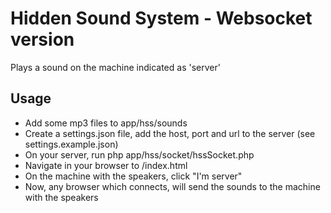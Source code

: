 # Hidden Sound System - Websocket version
Plays a sound on the machine indicated as 'server'

## Usage
- Add some mp3 files to app/hss/sounds
- Create a settings.json file, add the host, port and url to the server (see settings.example.json)
- On your server, run php app/hss/socket/hssSocket.php
- Navigate in your browser to /index.html
- On the machine with the speakers, click "I'm server"
- Now, any browser which connects, will send the sounds to the machine with the speakers
